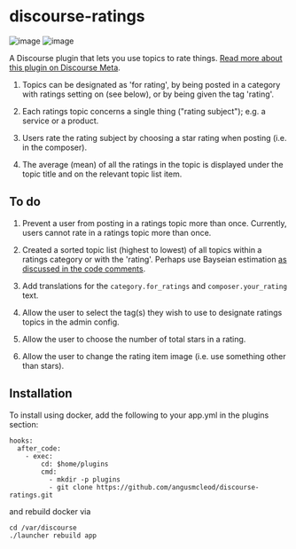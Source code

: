 # discourse-ratings

![image](https://github.com/paviliondev/discourse-ratings/actions/workflows/plugin-linting.yml/badge.svg) ![image](https://github.com/paviliondev/discourse-ratings/actions/workflows/plugin-tests.yml/badge.svg)

A Discourse plugin that lets you use topics to rate things. [Read more about this plugin on Discourse Meta](https://meta.discourse.org/t/topic-star-ratings/39578).

1. Topics can be designated as 'for rating', by being posted in a category with ratings setting on (see below), or by being given the tag 'rating'.

2. Each ratings topic concerns a single thing ("rating subject"); e.g. a service or a product.

3. Users rate the rating subject by choosing a star rating when posting (i.e. in the composer).

4. The average (mean) of all the ratings in the topic is displayed under the topic title and on the relevant topic list item.  

## To do

1. Prevent a user from posting in a ratings topic more than once. Currently, users cannot rate in a ratings topic more than once.

2. Created a sorted topic list (highest to lowest) of all topics within a ratings category or with the 'rating'. Perhaps use Bayseian estimation [as discussed in the code comments](https://github.com/angusmcleod/discourse-ratings/blob/master/plugin.rb#L40).

3. Add translations for the ``category.for_ratings`` and ``composer.your_rating`` text.

4. Allow the user to select the tag(s) they wish to use to designate ratings topics in the admin config.

5. Allow the user to choose the number of total stars in a rating.

6. Allow the user to change the rating item image (i.e. use something other than stars).

## Installation

To install using docker, add the following to your app.yml in the plugins section:

```
hooks:
  after_code:
    - exec:
        cd: $home/plugins
        cmd:
          - mkdir -p plugins
          - git clone https://github.com/angusmcleod/discourse-ratings.git
```

and rebuild docker via

```
cd /var/discourse
./launcher rebuild app
```
